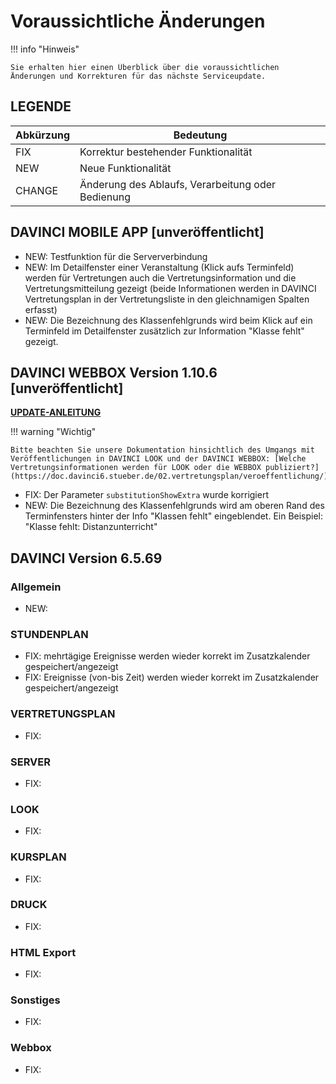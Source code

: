 # Voraussichtliche Änderungen

!!! info "Hinweis"

    Sie erhalten hier einen Überblick über die voraussichtlichen Änderungen und Korrekturen für das nächste Serviceupdate.

## LEGENDE

| Abkürzung | Bedeutung |
| --- | --- |
| FIX | Korrektur bestehender Funktionalität |
| NEW | Neue Funktionalität |
| CHANGE | Änderung des Ablaufs, Verarbeitung oder Bedienung |

## DAVINCI MOBILE APP [unveröffentlicht]

* NEW: Testfunktion für die Serververbindung
* NEW: Im Detailfenster einer Veranstaltung (Klick aufs Terminfeld) werden für Vertretungen auch die Vertretungsinformation und die Vertretungsmitteilung gezeigt (beide Informationen werden in DAVINCI Vertretungsplan in der Vertretungsliste in den gleichnamigen Spalten erfasst)
* NEW: Die Bezeichnung des Klassenfehlgrunds wird beim Klick auf ein Terminfeld im Detailfenster zusätzlich zur Information "Klasse fehlt" gezeigt. 

## DAVINCI WEBBOX Version 1.10.6 \[unveröffentlicht\]

[**UPDATE-ANLEITUNG**](https://doc.davinci6.stueber.de/09.infoserver/infoserver-und-webbox-aktualisieren/)

!!! warning "Wichtig"

    Bitte beachten Sie unsere Dokumentation hinsichtlich des Umgangs mit Veröffentlichungen in DAVINCI LOOK und der DAVINCI WEBBOX: [Welche Vertretungsinformationen werden für LOOK oder die WEBBOX publiziert?](https://doc.davinci6.stueber.de/02.vertretungsplan/veroeffentlichung/)

* FIX: Der Parameter `substitutionShowExtra` wurde korrigiert
* NEW: Die Bezeichnung des Klassenfehlgrunds wird am oberen Rand des Terminfensters hinter der Info "Klassen fehlt" eingeblendet. Ein Beispiel: "Klasse fehlt: Distanzunterricht"

## DAVINCI Version 6.5.69

### Allgemein

* NEW: 

### STUNDENPLAN

* FIX: mehrtägige Ereignisse werden wieder korrekt im Zusatzkalender gespeichert/angezeigt
* FIX: Ereignisse (von-bis Zeit) werden wieder korrekt im Zusatzkalender gespeichert/angezeigt

### VERTRETUNGSPLAN

* FIX:

### SERVER

* FIX: 

### LOOK

* FIX:

### KURSPLAN

* FIX:
  
### DRUCK

* FIX:
  
### HTML Export

* FIX:

### Sonstiges

* FIX: 

### Webbox

* FIX: 
